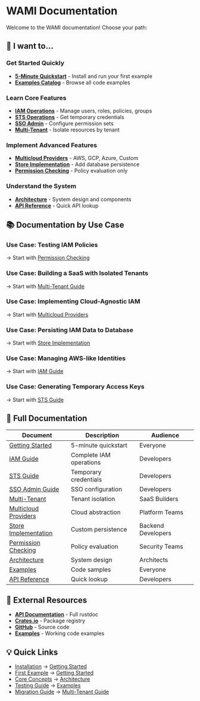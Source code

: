 # WAMI Documentation

Welcome to the WAMI documentation! Choose your path:

## 🎯 I want to...

### Get Started Quickly
- **[5-Minute Quickstart](GETTING_STARTED.md)** - Install and run your first example
- **[Examples Catalog](EXAMPLES.md)** - Browse all code examples

### Learn Core Features
- **[IAM Operations](IAM_GUIDE.md)** - Manage users, roles, policies, groups
- **[STS Operations](STS_GUIDE.md)** - Get temporary credentials
- **[SSO Admin](SSO_ADMIN_GUIDE.md)** - Configure permission sets
- **[Multi-Tenant](MULTI_TENANT_GUIDE.md)** - Isolate resources by tenant

### Implement Advanced Features
- **[Multicloud Providers](MULTICLOUD_PROVIDERS.md)** - AWS, GCP, Azure, Custom
- **[Store Implementation](STORE_IMPLEMENTATION.md)** - Add database persistence
- **[Permission Checking](PERMISSION_CHECKING.md)** - Policy evaluation only

### Understand the System
- **[Architecture](ARCHITECTURE.md)** - System design and components
- **[API Reference](API_REFERENCE.md)** - Quick API lookup

## 📚 Documentation by Use Case

### Use Case: Testing IAM Policies
→ Start with [Permission Checking](PERMISSION_CHECKING.md)

### Use Case: Building a SaaS with Isolated Tenants
→ Start with [Multi-Tenant Guide](MULTI_TENANT_GUIDE.md)

### Use Case: Implementing Cloud-Agnostic IAM
→ Start with [Multicloud Providers](MULTICLOUD_PROVIDERS.md)

### Use Case: Persisting IAM Data to Database
→ Start with [Store Implementation](STORE_IMPLEMENTATION.md)

### Use Case: Managing AWS-like Identities
→ Start with [IAM Guide](IAM_GUIDE.md)

### Use Case: Generating Temporary Access Keys
→ Start with [STS Guide](STS_GUIDE.md)

## 📖 Full Documentation

| Document | Description | Audience |
|----------|-------------|----------|
| [Getting Started](GETTING_STARTED.md) | 5-minute quickstart | Everyone |
| [IAM Guide](IAM_GUIDE.md) | Complete IAM operations | Developers |
| [STS Guide](STS_GUIDE.md) | Temporary credentials | Developers |
| [SSO Admin Guide](SSO_ADMIN_GUIDE.md) | SSO configuration | Developers |
| [Multi-Tenant](MULTI_TENANT_GUIDE.md) | Tenant isolation | SaaS Builders |
| [Multicloud Providers](MULTICLOUD_PROVIDERS.md) | Cloud abstraction | Platform Teams |
| [Store Implementation](STORE_IMPLEMENTATION.md) | Custom persistence | Backend Developers |
| [Permission Checking](PERMISSION_CHECKING.md) | Policy evaluation | Security Teams |
| [Architecture](ARCHITECTURE.md) | System design | Architects |
| [Examples](EXAMPLES.md) | Code samples | Everyone |
| [API Reference](API_REFERENCE.md) | Quick lookup | Developers |

## 🔗 External Resources

- **[API Documentation](https://docs.rs/wami)** - Full rustdoc
- **[Crates.io](https://crates.io/crates/wami)** - Package registry
- **[GitHub](https://github.com/lsh0x/wami)** - Source code
- **[Examples](../examples/)** - Working code examples

## 💡 Quick Links

- [Installation](#) → [Getting Started](GETTING_STARTED.md#installation)
- [First Example](#) → [Getting Started](GETTING_STARTED.md#your-first-example)
- [Core Concepts](#) → [Architecture](ARCHITECTURE.md#core-concepts)
- [Testing Guide](#) → [Examples](EXAMPLES.md#testing-examples)
- [Migration Guide](#) → [Multi-Tenant Guide](MULTI_TENANT_GUIDE.md#migration-guide)

